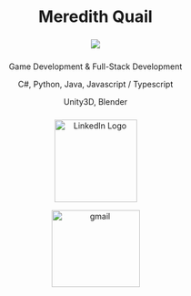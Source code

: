 ###

<div align="center">
<h1>Meredith Quail
</div>
<div align="center">

###

<div align="center">
<img src="https://media.licdn.com/dms/image/D4E16AQFJGn6c3HIH7Q/profile-displaybackgroundimage-shrink_350_1400/0/1682537858518?e=1700697600&v=beta&t=8hb1fca6TU-YTG_wGY3NzWvijAKyUL8iWtoid24hKa4"/>
</div>

###

Game Development & Full-Stack Development

C#, Python, Java, Javascript / Typescript

Unity3D, Blender


###

<div align="center">
  <a href="https://www.linkedin.com/in/meredith-quail-27a450109/" target="_blank">
    <img src="https://upload.wikimedia.org/wikipedia/commons/thumb/c/ca/LinkedIn_logo_initials.png/640px-LinkedIn_logo_initials.png" alt="LinkedIn Logo" width="145" height=145" />
  </a>

[comment]: <> (<a href="https://bathinjan.itch.io/" target="_blank"><img src="https://cdn.freebiesupply.com/logos/large/2x/itchio-logo-png-transparent.png" alt="itchio logo" width="135" height="135" /></a>)

  [<img src="https://mailmeteor.com/logos/assets/PNG/Gmail_Logo_512px.png" alt = "gmail" width = "155" height = "135"/>](mailto:quailmeredith@gmail.com)

</div>
